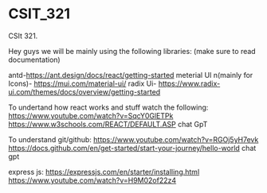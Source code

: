 # CSIT_321
CSIt 321.


Hey guys we will be mainly using the following libraries: (make sure to read documentation)


antd-https://ant.design/docs/react/getting-started
meterial UI n(mainly for Icons)- https://mui.com/material-ui/
radix Ui- https://www.radix-ui.com/themes/docs/overview/getting-started


To undertand how react works and stuff watch the following:
https://www.youtube.com/watch?v=SqcY0GlETPk
https://www.w3schools.com/REACT/DEFAULT.ASP
chat GpT

To understand git/github:
https://www.youtube.com/watch?v=RGOj5yH7evk
https://docs.github.com/en/get-started/start-your-journey/hello-world
chat gpt


express js:
https://expressjs.com/en/starter/installing.html
https://www.youtube.com/watch?v=H9M02of22z4
